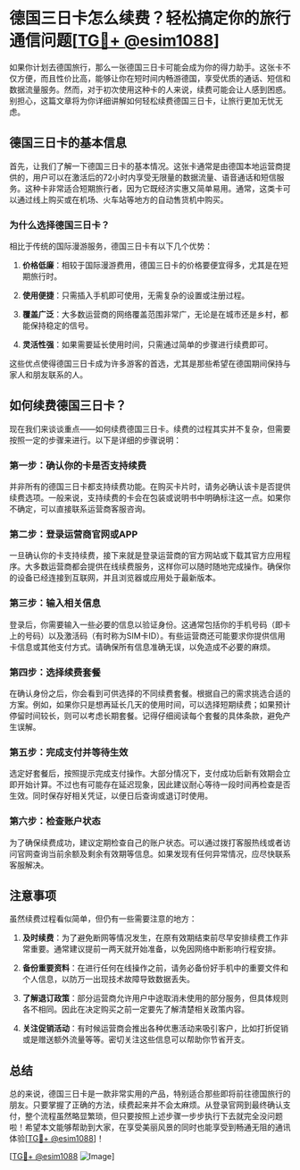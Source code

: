 # 德国三日卡怎么续费？轻松搞定你的旅行通信问题[[TG💪+ @esim1088](https://t.me/s/esim1088)]

如果你计划去德国旅行，那么一张德国三日卡可能会成为你的得力助手。这张卡不仅方便，而且性价比高，能够让你在短时间内畅游德国，享受优质的通话、短信和数据流量服务。然而，对于初次使用这种卡的人来说，续费可能会让人感到困惑。别担心，这篇文章将为你详细讲解如何轻松续费德国三日卡，让旅行更加无忧无虑。

## 德国三日卡的基本信息

首先，让我们了解一下德国三日卡的基本情况。这张卡通常是由德国本地运营商提供的，用户可以在激活后的72小时内享受无限量的数据流量、语音通话和短信服务。这种卡非常适合短期旅行者，因为它既经济实惠又简单易用。通常，这类卡可以通过线上购买或在机场、火车站等地方的自动售货机中购买。

### 为什么选择德国三日卡？

相比于传统的国际漫游服务，德国三日卡有以下几个优势：

1. **价格低廉**：相较于国际漫游费用，德国三日卡的价格要便宜得多，尤其是在短期旅行时。
   
2. **使用便捷**：只需插入手机即可使用，无需复杂的设置或注册过程。

3. **覆盖广泛**：大多数运营商的网络覆盖范围非常广，无论是在城市还是乡村，都能保持稳定的信号。

4. **灵活性强**：如果需要延长使用时间，只需通过简单的步骤进行续费即可。

这些优点使得德国三日卡成为许多游客的首选，尤其是那些希望在德国期间保持与家人和朋友联系的人。

## 如何续费德国三日卡？

现在我们来谈谈重点——如何续费德国三日卡。续费的过程其实并不复杂，但需要按照一定的步骤来进行。以下是详细的步骤说明：

### 第一步：确认你的卡是否支持续费

并非所有的德国三日卡都支持续费功能。在购买卡片时，请务必确认该卡是否提供续费选项。一般来说，支持续费的卡会在包装或说明书中明确标注这一点。如果你不确定，可以直接联系运营商客服咨询。

### 第二步：登录运营商官网或APP

一旦确认你的卡支持续费，接下来就是登录运营商的官方网站或下载其官方应用程序。大多数运营商都会提供在线续费服务，这样你可以随时随地完成操作。确保你的设备已经连接到互联网，并且浏览器或应用处于最新版本。

### 第三步：输入相关信息

登录后，你需要输入一些必要的信息以验证身份。这通常包括你的手机号码（即卡上的号码）以及激活码（有时称为SIM卡ID）。有些运营商还可能要求你提供信用卡信息或其他支付方式。请确保所有信息准确无误，以免造成不必要的麻烦。

### 第四步：选择续费套餐

在确认身份之后，你会看到可供选择的不同续费套餐。根据自己的需求挑选合适的方案。例如，如果你只是想再延长几天的使用时间，可以选择短期续费；如果预计停留时间较长，则可以考虑长期套餐。记得仔细阅读每个套餐的具体条款，避免产生误解。

### 第五步：完成支付并等待生效

选定好套餐后，按照提示完成支付操作。大部分情况下，支付成功后新有效期会立即开始计算。不过也有可能存在延迟现象，因此建议耐心等待一段时间再检查是否生效。同时保存好相关凭证，以便日后查询或退订时使用。

### 第六步：检查账户状态

为了确保续费成功，建议定期检查自己的账户状态。可以通过拨打客服热线或者访问官网查询当前余额及剩余有效期等信息。如果发现有任何异常情况，应尽快联系客服解决。

## 注意事项

虽然续费过程看似简单，但仍有一些需要注意的地方：

1. **及时续费**：为了避免断网等情况发生，在原有效期结束前尽早安排续费工作非常重要。通常建议提前一两天就开始准备，以免因网络中断影响行程安排。

2. **备份重要资料**：在进行任何在线操作之前，请务必备份好手机中的重要文件和个人信息，以防万一出现技术故障导致数据丢失。

3. **了解退订政策**：部分运营商允许用户中途取消未使用的部分服务，但具体规则各不相同。因此在决定购买之前一定要先了解清楚相关政策内容。

4. **关注促销活动**：有时候运营商会推出各种优惠活动来吸引客户，比如打折促销或是赠送额外流量等等。密切关注这些信息可以帮助你节省开支。

## 总结

总的来说，德国三日卡是一款非常实用的产品，特别适合那些即将前往德国旅行的朋友。只要掌握了正确的方法，续费起来并不会太麻烦。从登录官网到最终确认支付，整个流程虽然略显繁琐，但只要按照上述步骤一步步执行下去就完全没问题啦！希望本文能够帮助到大家，在享受美丽风景的同时也能享受到畅通无阻的通讯体验[[TG💪+ @esim1088](https://t.me/s/esim1088)]！

[[TG💪+ @esim1088](https://t.me/s/esim1088) ![Image](https://i.postimg.cc/4NQfJmqS/Snipaste-2025-05-13-00-14-12.png)]